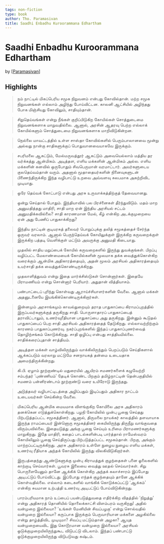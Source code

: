 ```yaml
---
tags: non-fiction
type: book
author: Tho. Paramasivan
title: Saadhi Enbadhu Kuroorammana Edhartham
---
```


# Saadhi Enbadhu Kuroorammana Edhartham
by [[Paramasivan]]

## Highlights
> நம் நாட்டில் மிகப்பெரிய சமூக நிறுவனம் என்பது கோவில்தான். மற்ற சமூக நிறுவனங்கள் எல்லாம் அழிந்து போய்விட்டன. காலனி ஆட்சியில் அழிந்தது போக மிஞ்சியது கோவிலும், சாதியும்தான்.

> சிறுதெய்வங்கள் என்று நீங்கள் குறிப்பிடுகிற கோயில்கள் சொத்துடைமை நிறுவனங்களாக மாறுவதில்﻿லை. ஆனால், அரசின் ஆதரவு பெற்ற எல்லாக் கோயில்களும் சொத்துடைமை நிறுவனங்களாக மாறிவிடுகின்றன.

> நெல்﻿லை மாவட்டத்தில் உள்ள சாஸ்தா கோவில்களில் பெரும்பாலானவை மூன்று அல்லது நான்கு சாதிகளுக்குப் பொதுவானவையாகவே இருக்கும்.

> சபரிமலை ஆகட்டும், மேல்மருவத்தூர் ஆகட்டும் அவையெல்லாம் மத்திய தர வர்க்கத்து ஆன்மிகம். அடித்தள, எளிய மக்களின் ஆன்மிகம் அல்ல. எளிய மக்களின் கனவில் ஒருபோதும் சிவபெருமான் வரமாட்டார். அவர்களுடைய குலதெய்வம்தான் வரும். அதனால் மூதாதையர்களின் நினைவுகளுடன் பிணைந்திருக்கிற இந்த வழிபாட்டு உறவை அவ்வளவு சுலபமாக அகற்றிவிட முடியாது.

> ஒரே தெய்வக் கோட்பாடு என்பது அரசு உருவாக்கத்திற்குத் தேவையானது.

> ஒன்று செய்தால் போதும். இந்தியாவில் பல பிரச்னைகள் தீர்ந்துவிடும். மதம் மாற அனுமதித்தது மாதிரி, சாதி மாற ஏன் இந்திய அரசியல் சட்டம் அனுமதிக்கவில்﻿லை? சாதி காரணமான மேல், கீழ் என்கிற அடக்குமுறையை ஏன் அது பேணிப் பாதுகாக்கிறது?

> இந்திய நாட்டின் குடியரசுத் தலைவர் பொறுப்புக்கு தலித் சமூகத்தைச் சேர்ந்த ஒருவர் வரலாம். ஆனால் பெருந்தெய்வக் கோயிலுக்குள் இருக்கிற கருவறைக்குள் இருக்கிற பத்தடி வெளிக்குள் மட்டும் அவருக்கு அனுமதி கிடையாது.

> முதலில் சாதிய மறுப்பைக் கோயில் கருவறைகளில் இருந்து துவக்குங்கள். பிறப்பு வழிப்பட்ட மேலாண்﻿மையைக் கோயில்களின் மூலமாக தக்க வைத்துக்கொள்கிற வரைக்கும் ஆன்மிக அதிகாரத்தையும், அதன் மூலம் அரசியல் அதிகாரத்தையும் உயர்சாதி தக்க வைத்துக்கொண்டிருக்கிறது.

> முதலாளித்துவம் என்று இதை மார்க்சிஸ்டுகள் சொன்னார்கள். இதையே பிராமணியம் என்று சொன்னார் பெரியார். அதுதான் வித்தியாசம்.

> பண்பாட்டைப் புரிந்து கொள்வது ஆராய்ச்சியாளர்களின் வேலை. ஆனால் மக்கள் அதனுடனையே இயங்கிக்கொண்டிருக்கிறார்கள்.

> இன்னமும் அரசாங்கமும் காவல்துறையும் தராத பாதுகாப்பை கிராமப்புறத்தில் இருப்பவர்களுக்குத் தருகிறது சாதி. பொருளாதாரப் பாதுகாப்பைத் தராவிட்டாலும், உணர்வுரீதியான பாதுகாப்பை அது தருகிறது. இன்னும் கூடுதல் பாதுகாப்பைப் பெற சாதி அரசியல் அதிகாரத்தைத் தேடுகிறது. எல்லாவற்றிற்கும் காரணம் பாதுகாப்புணர்வு. நகர்ப்புறங்களில் இந்தப் பாதுகாப்புணர்வைத் தொழிற்சங்கம் கொடுக்கிறது. சாதி ஒழிப்பு என்பது சாத்தியமில்﻿லை. சாதிக்கரைப்புதான் சாத்தியம்.

> அடித்தள மக்கள் வாழ்விலிருந்தும் வாக்கிலிருந்தும் பெறப்படும் செய்திகளால் ஆக்கப்படும் வரலாறு மட்டுமே சனநாயகத் தன்﻿மை உடையதாக அமைந்திருக்கின்றது.

> கி.பி. ஏழாம் நூற்றாண்டில் மதுரையில் ஆயிரம் சமணர்களைக் கழுவேற்றி சம்பந்தர் ‘புண்ணியம்’ தேடிக் கொண்ட பிறகும் தமிழ்நாட்டின் தென்பகுதியில் சமணம் பன்னிரண்டாம் நூற்றாண்டு வரை உயிரோடு இருந்தது.

> அடுத்தவர் வழிபாட்டிடத்தை அழிப்பதும் இடிப்பதும் அதிகார நாட்டம் உடையவர்கள் செய்கின்ற வேலை.

> மிகப்பெரிய ஆன்மிக மையமாக விளங்குகிற கோயிலை அரசு அதிகாரம் தனக்கென எடுத்துக்கொள்கிறது. பழநி கோயிலில் முன்பு பூஜை செய்தது பிற்படுத்தப்பட்ட சமூகத்தினர். ஆனால், திருமலை நாயக்கர் காலத்தில் தளவாயாக இருந்த ராமப்பையர் இன்னொரு சமூகத்தினர் கையிலிருந்து திருநீறு வாங்குவதை விரும்பவில்﻿லை. இதையடுத்து அங்கு பூஜை செய்யும் உரிமை பிராமணர்களுக்கு மாறுகிறது. இதே மாதிரி, கதைப் பாடல்களின்படி பார்த்தால் ராமேஸ்வரம் கோயிலிலும் பூஜை செய்திருப்பது பிற்படுத்தப்பட்ட சமூகம்தான். பிறகு, அங்கும் மாற்றப்பட்டிருக்கிறது. அரசு அதிகாரம் உள்ளே நுழைய நுழைய எளிய மக்கள், உணர்வு ரீதியாக அந்தக் கோயிலில் இருந்து விலகிவிடுகிறார்கள்.

> இருபத்தைந்து ஆண்டுகளுக்கு முன்பு கிராமத்துக் குழந்தைகள் பனை ஓலைகளில் காற்றாடி செய்வார்கள். பூவரசு இலையை வைத்து ஊதல் செய்வார்கள். சிறு பொருளையேனும் தானே ஆக்கிக் கொள்கிற அந்தக் கலாச்சாரம் இப்போது அடிபட்டுப் போய்விட்டது. இப்போது எந்தக் குழந்தையும் தானே ஆக்கிக் கொள்வதில்﻿லை. எல்லாம் கடைகளில் வாங்கிக் கொடுக்கப்பட்டு ‘ஆக்கம்’ என்கிற சுயமான உற்பத்தி உணர்வு அடிபட்டுப் போய்விடுகின்றது.

> பாரம்பரியமாக நாம் உப்பைப் பயன்படுத்துவதை எதிர்க்கிற விதத்தில் ‘நிறுத்து’ என்று அதிகாரத் தொனியில் தொலைக்காட்சி விளம்பரம் வருகிறது! அதில் வன்முறை இல்﻿லையா? ‘உங்கள் மேனியின் சிவப்பழகு’ என்று சொல்வதில் வன்முறை இல்﻿லையா? கருப்பாக இருக்கும் பெருவாரியான மக்களை அழகில்﻿லை என்று தாழ்த்திவிட முடியுமா? சிவப்பு மட்டும்தான் அழகா? ஆயுத வன்முறையைவிட இது கொடூரமான வன்முறை இல்லையா? அரசியல் ஒடுக்குமுறையிலிருந்துகூட விடுபட்டு விடலாம். இந்தப் பண்பாட்டு ஒடுக்குமுறையிலிருந்து விடுபடுவது கஷ்டம்.

[//begin]: # "Autogenerated link references for markdown compatibility"
[Paramasivan]: ../authors/Paramasivan.md "Tho. Paramasivan"
[//end]: # "Autogenerated link references"